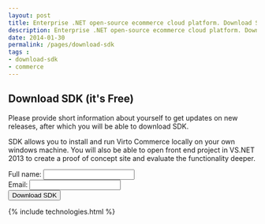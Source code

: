 ```yaml
---
layout: post
title: Enterprise .NET open-source ecommerce cloud platform. Download SDK
description: Enterprise .NET open-source ecommerce cloud platform. Download SDK
date: 2014-01-30
permalink: /pages/download-sdk
tags :
- download-sdk
- commerce
---
```

<article role="main" class="main">
	<div class="download responsive">
		<h1 class="head-title">Download SDK (it's Free)</h1>
		<p class="text">Please provide short information about yourself to get updates on new releases, after which you will be able to download SDK.</p>
		<p class="text">SDK allows you to install and run Virto Commerce locally on your own windows machine. You will also be able to open front end project in VS.NET 2013 to create a proof of concept site and evaluate the functionality deeper.</p>
		<form class="form" action="">
			<input type="hidden" value="__type" name="SDKDOWNLOAD"/>
			<input type="hidden" value="Download SDK" name="Subject"/>
			<input type="hidden" value="true" name="IsResend"/>
			<input type="hidden" value="/pickedition" name="RedirectUrl" />
			<div class="control-group">
				<label for="" class="form-label">Full name:</label>
				<input type="text" class="form-input" name="FullName" required/>
			</div>
			<div class="control-group">
				<label for="" class="form-label">Email:</label>
				<input type="text" class="form-input" name="To" required/>
			</div>
			<div class="control-group">
				<button class="button fill" type="submit">Download SDK</button>
			</div>
		</form>
	</div>
	{% include technologies.html %}
</article>
